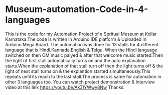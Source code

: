 # Museum-automation-Code-in-4-languages
This is the code for my  Automation Project of a Spritual Meseum at Kollar Karnataka.The code is written in Arduino IDE platform &amp; Uploaded in Arduino Mega Board.
The automation was done for 13 stalls for 4 different language that is Hindi,Kannada,English & Telgu.
When the Hindi language switched on then OM music palyed & after that welcome music started.Then the light of first stall automatically turns on and the auto explanation starts.When the explanation of that stall turn off then the light turns off & the light of next stall turns on & the explantion started simultaneously.This repeats until its reach to the last stall.The process is same for automation in other 3 languages too.
You can watch project demonstration & Interview video at this link https://youtu.be/AkZIYWwy8Nw
Thanks.
